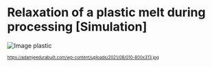 # Relaxation of a plastic melt during processing [Simulation]

![Image plastic](https://adamjeedurabuilt.com/wp-content/uploads/2021/08/010-800x313.jpg)

<sub><sup>https://adamjeedurabuilt.com/wp-content/uploads/2021/08/010-800x313.jpg</sup></sub>


